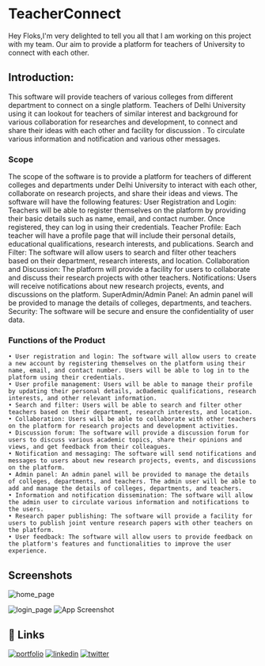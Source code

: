 
# TeacherConnect
Hey Floks,I'm very delighted to tell you all that I am working on this project with my team. Our aim to provide a platform for teachers of University to connect with each other.
## Introduction:
This software will provide teachers of various colleges from different department to connect on a single platform. Teachers of Delhi University using it can lookout for teachers of similar interest and background for various collaboration for researches and development, to connect and share their ideas with each other and facility for discussion . To circulate various information and notification and various other messages.
### Scope
The scope of the software is to provide a platform for teachers of different colleges and departments under Delhi University to interact with each other, collaborate on research projects, and share their ideas and views. The software will have the following features:
User Registration and Login: Teachers will be able to register themselves on the platform by providing their basic details such as name, email, and contact number. Once registered, they can log in using their credentials.
Teacher Profile: Each teacher will have a profile page that will include their personal details, educational qualifications, research interests, and publications.
Search and Filter: The software will allow users to search and filter other teachers based on their department, research interests, and location.
Collaboration and Discussion: The platform will provide a facility for users to collaborate and discuss their research projects with other teachers.
Notifications: Users will receive notifications about new research projects, events, and discussions on the platform.
SuperAdmin/Admin Panel: An admin panel will be provided to manage the details of colleges, departments, and teachers.
Security: The software will be secure and ensure the confidentiality of user data.

### Functions of the Product

    • User registration and login: The software will allow users to create a new account by registering themselves on the platform using their name, email, and contact number. Users will be able to log in to the platform using their credentials.
    • User profile management: Users will be able to manage their profile by updating their personal details, ac0ademic qualifications, research interests, and other relevant information.
    • Search and filter: Users will be able to search and filter other teachers based on their department, research interests, and location.
    • Collaboration: Users will be able to collaborate with other teachers on the platform for research projects and development activities.
    • Discussion forum: The software will provide a discussion forum for users to discuss various academic topics, share their opinions and views, and get feedback from their colleagues.
    • Notification and messaging: The software will send notifications and messages to users about new research projects, events, and discussions on the platform.
    • Admin panel: An admin panel will be provided to manage the details of colleges, departments, and teachers. The admin user will be able to add and manage the details of colleges, departments, and teachers.
    • Information and notification dissemination: The software will allow the admin user to circulate various information and notifications to the users.
    • Research paper publishing: The software will provide a facility for users to publish joint venture research papers with other teachers on the platform.
    • User feedback: The software will allow users to provide feedback on the platform's features and functionalities to improve the user experience.

## Screenshots

![home_page](https://user-images.githubusercontent.com/79495013/236434327-7b7f1363-8ccb-4da1-9d0c-b1583f211bf2.jpg)

![login_page](https://user-images.githubusercontent.com/79495013/236434351-7390bbde-ed43-4daa-b00f-42cb4d839b8b.jpg)
![App Screenshot](home_page.jpg)

## 🔗 Links
[![portfolio](https://img.shields.io/badge/my_portfolio-000?style=for-the-badge&logo=ko-fi&logoColor=white)](https://katherineoelsner.com/)
[![linkedin](https://img.shields.io/badge/linkedin-0A66C2?style=for-the-badge&logo=linkedin&logoColor=white)](https://www.linkedin.com/)
[![twitter](https://img.shields.io/badge/twitter-1DA1F2?style=for-the-badge&logo=twitter&logoColor=white)](https://twitter.com/)

